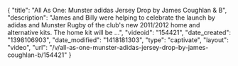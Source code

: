 {
    "title": "All As One: Munster adidas Jersey Drop by James Coughlan & B",
    "description": "James and Billy were helping to celebrate the launch by adidas and Munster Rugby of the club's new 2011\/2012 home and alternative kits. The home kit will be ...",
    "videoid": "154421",
    "date_created": "1398106903",
    "date_modified": "1418181303",
    "type": "captivate",
    "layout": "video",
    "url": "\/v\/all-as-one-munster-adidas-jersey-drop-by-james-coughlan-b\/154421"
}